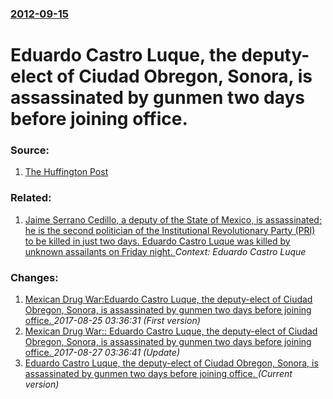 ### [2012-09-15](/news/2012/09/15/index.md)

# Eduardo Castro Luque, the deputy-elect of Ciudad Obregon, Sonora, is assassinated by gunmen two days before joining office. 




### Source:

1. [The Huffington Post](http://www.huffingtonpost.com/2012/09/15/eduardo-castro-luque-mexico_n_1886846.html)

### Related:

1. [Jaime Serrano Cedillo, a deputy of the State of Mexico, is assassinated; he is the second politician of the Institutional Revolutionary Party (PRI) to be killed in just two days. Eduardo Castro Luque was killed by unknown assailants on Friday night. ](/news/2012/09/16/jaime-serrano-cedillo-a-deputy-of-the-state-of-mexico-is-assassinated-he-is-the-second-politician-of-the-institutional-revolutionary-part.md) _Context: Eduardo Castro Luque_

### Changes:

1. [Mexican Drug War:Eduardo Castro Luque, the deputy-elect of Ciudad Obregon, Sonora, is assassinated by gunmen two days before joining office. ](/news/2012/09/15/mexican-drug-war-peduardo-castro-luque-the-deputy-elect-of-ciudad-obregon-sonora-is-assassinated-by-gunmen-two-days-before-joining-office.md) _2017-08-25 03:36:31 (First version)_
2. [Mexican Drug War:: Eduardo Castro Luque, the deputy-elect of Ciudad Obregon, Sonora, is assassinated by gunmen two days before joining office. ](/news/2012/09/15/mexican-drug-war-eduardo-castro-luque-the-deputy-elect-of-ciudad-obregon-sonora-is-assassinated-by-gunmen-two-days-before-joining-offic.md) _2017-08-27 03:36:41 (Update)_
2. [Eduardo Castro Luque, the deputy-elect of Ciudad Obregon, Sonora, is assassinated by gunmen two days before joining office. ](/news/2012/09/15/eduardo-castro-luque-the-deputy-elect-of-ciudad-obregon-sonora-is-assassinated-by-gunmen-two-days-before-joining-office.md) _(Current version)_
